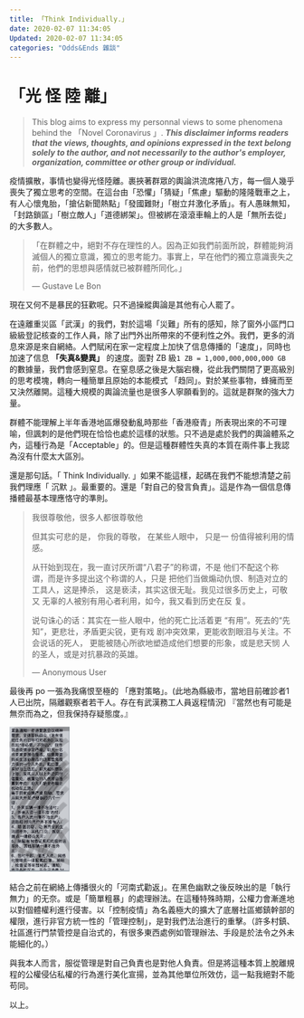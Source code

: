 ```yaml
---
title: 「Think Individually.」
date: 2020-02-07 11:34:05
Updated: 2020-02-07 11:34:05
categories: "Odds&Ends 雜談"
---
```


# 「光 怪 陸 離」

> This blog aims to express my personnal views to some phenomena behind the 「Novel Coronavirus 」. ***This disclaimer informs readers that the views, thoughts, and opinions expressed in the text belong solely to the author, and not necessarily to the author's employer, organization, committee or other group or individual.***

<escape><!-- more --></escape>

疫情擴散，事情也變得光怪陸離。裹挾著群眾的輿論洪流席捲八方，每一個人幾乎喪失了獨立思考的空間。在這台由「恐懼」「猜疑」「焦慮」驅動的隆隆戰車之上，有人心懷鬼胎，「搶佔新聞熱點」「發國難財」「樹立幷激化矛盾」。有人愚昧無知，「封路鎖區」「樹立敵人」「道德綁架」。但被綁在滾滾車輪上的人是「無所去從」的大多數人。

> 「在群體之中，絕對不存在理性的人。因為正如我們前面所說，群體能夠消滅個人的獨立意識，獨立的思考能力。事實上，早在他們的獨立意識喪失之前，他們的思想與感情就已被群體所同化。」
>
> —  Gustave Le Bon

 現在又何不是暴民的狂歡呢。只不過操縱輿論是其他有心人罷了。

在遠離重災區「武漢」的我們，對於這場「災難」所有的感知，除了窗外小區門口級級登記核查的工作人員，除了出門外出所帶來的不便利性之外。我們，更多的消息來源是來自網絡。人們賦闲在家一定程度上加快了信息傳播的「速度」，同時也加速了信息 **「失真&變異」** 的速度。面對 ZB 級`1 ZB = 1,000,000,000,000 GB` 的數據量，我們會感到窒息。在窒息感之後是大腦宕機，從此我們關閉了更高級別的思考模塊，轉向一種簡單且原始的本能模式 「趋同」。對於某些事物，蜂擁而至又決然離開。這種大規模的輿論流量也是很多人寧願看到的。這就是群聚的強大力量。

群體不能理解上半年香港地區爆發動亂時那些「香港廢青」所表現出來的不可理喻，但諷刺的是他們現在恰恰也處於這樣的狀態。只不過是處於我們的輿論體系之內，這種行為是「Acceptable」的。但是這種群體性失真的本質在兩件事上我認為沒有什麼太大區別。

還是那句話。「 Think Individually. 」如果不能這樣，起碼在我們不能想清楚之前我們理應「 沉默 」。最重要的。還是「對自己的發言負責」。這是作為一個信息傳播體最基本理應恪守的準則。

> 我很尊敬他，很多人都很尊敬他
>
> 但其实可悲的是， 你我的尊敬， 在某些人眼中， 只是一 份值得被利用的情感。
>
> 从幵始到现在，我一直讨厌所谓“八君子”的称谓，不是 他们不配这个称谓，而是许多提出这个称谓的人，只是 把他们当做煽动仇恨、制造对立的工具人，这是捧杀， 这是亵渎，其实这很无耻。我见过很多历史上，可敬又 无辜的人被别有用心者利用，如今，我又看到历史在反 复。
>
> 说句诛心的话：其实在一些人眼中，他的死亡比活着更 “有用”。死去的“先知”，更悲壮，矛盾更尖锐，更有戏 剧冲突效果，更能收割眼泪与关注。不会说话的死人， 更能被随心所欲地塑造成他们想要的形象，或是悲天悯 人的圣人，或是对抗暴政的英雄。
>
> — Anonymous User

最後再 po 一張為我痛恨至極的 「應對策略」。(此地為縣級市，當地目前確診者1人已出院，隔離觀察者若干人。存在有武漢務工人員返程情況) 『當然也有可能是無奈而為之，但我保持存疑態度。』

<img src="IMG_3755.jpg" style="zoom:25%;" />

結合之前在網絡上傳播很火的「河南式勸返」。在黑色幽默之後反映出的是「執行無力」的无奈。或是「簡單粗暴」的處理辦法。在這種特殊時期，公權力會漸進地以對個體權利進行侵害。以「控制疫情」為名義極大的擴大了底層社區鄉鎮幹部的權限，進行非官方統一性的「管理控制」，是對我們法治進行的重擊。（許多村鎮、社區進行門禁管控是自治式的，有很多東西處例如管理辦法、手段是於法令之外未能細化的。）

與我本人而言，服從管理是對自己負責也是對他人負責。但是將這種本質上脫離規程的公權侵佔私權的行為進行美化宣揚，並為其他單位所效仿，這一點我絕對不能苟同。

以上。
